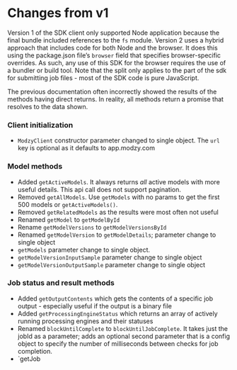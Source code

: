 # Changes from v1

Version 1 of the SDK client only supported Node application because the final bundle included references to the `fs` module. Version 2 uses a hybrid approach that includes code for both Node and the browser. It does this using the package.json file’s `browser` field that specifies browser-specific overrides. As such, any use of this SDK for the browser requires the use of a bundler or build tool. Note that the split only applies to the part of the sdk for submitting job files - most of the SDK code is pure JavaScript.

The previous documentation often incorrectly showed the results of the methods having direct returns. In reality, all methods return a promise that resolves to the data shown.

### Client initialization

- `ModzyClient` constructor parameter changed to single object. The `url` key is optional as it defaults to app.modzy.com

### Model methods

- Added `getActiveModels`. It always returns _all_ active models with more useful details. This api call does not support pagination.
- Removed `getAllModels`. Use `getModels` with no params to get the first 500 models or `getActiveModels()`.
- Removed `getRelatedModels` as the results were most often not useful
- Renamed `getModel` to `getModelById`
- Rename `getModelVersions` to `getModelVersionsById`
- Renamed `getModelVersion` to `getModelDetails`; parameter change to single object
- `getModels` parameter change to single object.
- `getModelVersionInputSample` parameter change to single object
- `getModelVersionOutputSample` parameter change to single object

### Job status and result methods

- Added `getOutputContents` which gets the contents of a specific job output - especially useful if the output is a binary file
- Added `getProcessingEngineStatus` which returns an array of actively running processing engines and their statuses
- Renamed `blockUntilComplete` to `blockUntilJobComplete`. It takes just the jobId as a parameter; adds an optional second parameter that is a config object to specify the number of milliseconds between checks for job completion.
- `getJob
